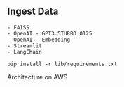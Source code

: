 ## Ingest Data

    - FAISS
    - OpenAI - GPT3.5TURBO 0125
    - OpenAI - Embedding 
    - Streamlit
    - LangChain

    pip install -r lib/requirements.txt

Architecture on AWS
